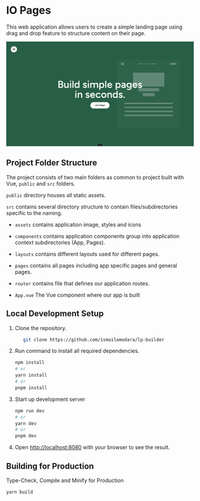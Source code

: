 # IO Pages

This web application allows users to create a simple landing page using drag and drop feature to structure content on their page.

![alt text](public/images/unfurl.png)

## Project Folder Structure
The project consists of two main folders as common to project built with Vue, `public` and `src` folders.

`public` directory houses all static assets.

`src` contains several directory structure to contain files/subdirectories specific to the naming.

- `assets` contains application image, styles and icons

- `components` contains application components group into application context subdirectories (App, Pages).

- `layouts` contains different layouts used for different pages.

- `pages` contains all pages including app specific pages and general pages.

- `router` contains file that defines our application routes.

- `App.vue` The Vue component where our app is built

## Local Development Setup

1. Clone the repository.
   ```bash 
      git clone https://github.com/ismailomodara/lp-builder
   ```
2. Run command to install all required dependencies.
    ```bash
    npm install
    # or
    yarn install
    # or
    pnpm install
    ```
3. Start up development server
    ```bash
    npm run dev
    # or
    yarn dev
    # or
    pnpm dev
    ```
4. Open [http://localhost:8080](http://localhost:8080) with your browser to see the result.

## Building for Production
Type-Check, Compile and Minify for Production

```bash
yarn build
```
